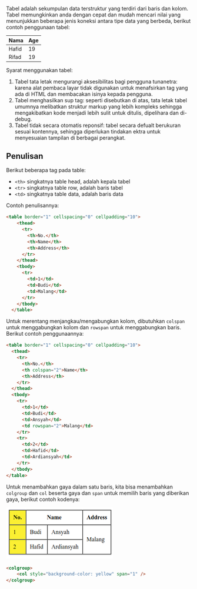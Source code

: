 Tabel adalah sekumpulan data terstruktur yang terdiri dari baris dan kolom. Tabel memungkinkan anda dengan cepat dan mudah mencari nilai yang menunjukkan beberapa jenis koneksi antara tipe data yang berbeda, berikut contoh penggunaan tabel:

| Nama | Age |
| --- | --- |
| Hafid | 19 |
| Rifad | 19 |

Syarat menggunakan tabel:

1. Tabel tata letak mengurangi aksesibilitas bagi pengguna tunanetra: karena alat pembaca layar tidak digunakan untuk menafsirkan tag yang ada di HTML dan membacakan isinya kepada pengguna.
2. Tabel menghasilkan sup tag: seperti disebutkan di atas, tata letak tabel umumnya melibatkan struktur markup yang lebih kompleks sehingga mengakibatkan kode menjadi lebih sulit untuk ditulis, dipelihara dan di-debug.
3. Tabel tidak secara otomatis reponsif: tabel secara defualt berukuran sesuai kontennya, sehingga diperlukan tindakan ektra untuk menyesuaian tampilan di berbagai perangkat.

## Penulisan

Berikut beberapa tag pada table:

- `<th>` singkatnya table head, adalah kepala tabel
- `<tr>` singkatnya table row, adalah baris tabel
- `<td>` singkatnya table data, adalah baris data

Contoh penulisannya:

```html
<table border="1" cellspacing="0" cellpadding="10">
    <thead>
      <tr>
        <th>No.</th>
        <th>Name</th>
        <th>Address</th>
      </tr>
    </thead>
    <tbody>
      <tr>
        <td>1</td>
        <td>Budi</td>
        <td>Malang</td>
      </tr>
    </tbody>
  </table>
```

Untuk merentang menjangkau/mengabungkan kolom, dibutuhkan `colspan` untuk menggabungkan kolom dan `rowspan` untuk menggabungkan baris. Berikut contoh penggunaannya:

```html
<table border="1" cellspacing="0" cellpadding="10">
  <thead>
    <tr>
      <th>No.</th>
      <th colspan="2">Name</th>
      <th>Address</th>
    </tr>
  </thead>
  <tbody>
    <tr>
      <td>1</td>
      <td>Budi</td>
      <td>Ansyah</td>
      <td rowspan="2">Malang</td>
    </tr>
    <tr>
      <td>2</td>
      <td>Hafid</td>
      <td>Ardiansyah</td>
    </tr>
  </tbody>
</table>
```

Untuk menambahkan gaya dalam satu baris, kita bisa menambahkan `colgroup` dan `col` beserta gaya dan `span` untuk memilih baris yang diberikan gaya, berikut contoh kodenya:

![table.png](images/table.png)

```html
<colgroup>
	<col style="background-color: yellow" span="1" />
</colgroup>
```